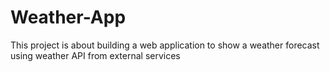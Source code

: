 # Weather-App
This project is about building a web application to show a weather forecast using weather API from external services
